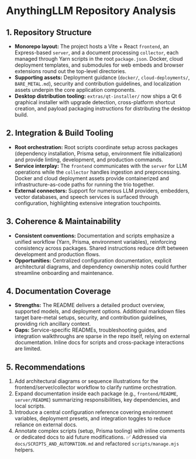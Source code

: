 # AnythingLLM Repository Analysis

## 1. Repository Structure
- **Monorepo layout:** The project hosts a Vite + React `frontend`, an Express-based `server`, and a document processing `collector`, each managed through Yarn scripts in the root `package.json`. Docker, cloud deployment templates, and submodules for web embeds and browser extensions round out the top-level directories.
- **Supporting assets:** Deployment guidance (`docker/`, `cloud-deployments/`, `BARE_METAL.md`), security and contribution guidelines, and localization assets underpin the core application components.
- **Desktop distribution tooling:** `extras/qt-installer/` now ships a Qt 6 graphical installer with upgrade detection, cross-platform shortcut creation, and payload packaging instructions for distributing the desktop build.

## 2. Integration & Build Tooling
- **Root orchestration:** Root scripts coordinate setup across packages (dependency installation, Prisma setup, environment file initialization) and provide linting, development, and production commands.
- **Service interplay:** The `frontend` communicates with the `server` for LLM operations while the `collector` handles ingestion and preprocessing. Docker and cloud deployment assets provide containerized and infrastructure-as-code paths for running the trio together.
- **External connectors:** Support for numerous LLM providers, embedders, vector databases, and speech services is surfaced through configuration, highlighting extensive integration touchpoints.

## 3. Coherence & Maintainability
- **Consistent conventions:** Documentation and scripts emphasize a unified workflow (Yarn, Prisma, environment variables), reinforcing consistency across packages. Shared instructions reduce drift between development and production flows.
- **Opportunities:** Centralized configuration documentation, explicit architectural diagrams, and dependency ownership notes could further streamline onboarding and maintenance.

## 4. Documentation Coverage
- **Strengths:** The README delivers a detailed product overview, supported models, and deployment options. Additional markdown files target bare-metal setups, security, and contribution guidelines, providing rich ancillary context.
- **Gaps:** Service-specific READMEs, troubleshooting guides, and integration walkthroughs are sparse in the repo itself, relying on external documentation. Inline docs for scripts and cross-package interactions are limited.

## 5. Recommendations
1. Add architectural diagrams or sequence illustrations for the frontend/server/collector workflow to clarify runtime orchestration.
2. Expand documentation inside each package (e.g., `frontend/README`, `server/README`) summarizing responsibilities, key dependencies, and local scripts.
3. Introduce a central configuration reference covering environment variables, deployment presets, and integration toggles to reduce reliance on external docs.
4. Annotate complex scripts (setup, Prisma tooling) with inline comments or dedicated docs to aid future modifications. ✅ Addressed via `docs/SCRIPTS_AND_AUTOMATION.md` and refactored `scripts/manage.mjs` helpers.

